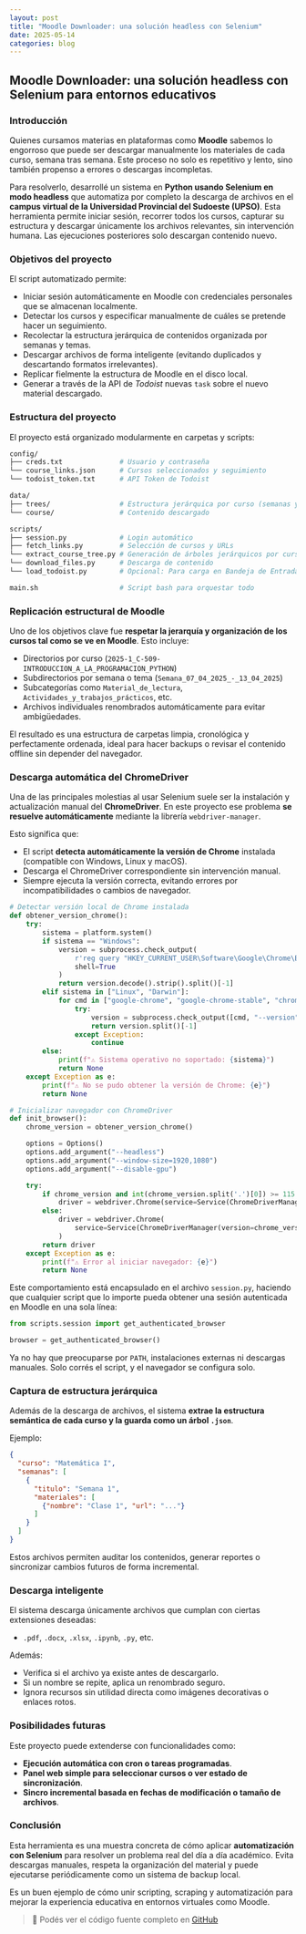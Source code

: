 ```yaml
---
layout: post
title: "Moodle Downloader: una solución headless con Selenium"
date: 2025-05-14
categories: blog
---
```


## Moodle Downloader: una solución headless con Selenium para entornos educativos

### Introducción

Quienes cursamos materias en plataformas como **Moodle** sabemos lo engorroso que puede ser descargar manualmente los materiales de cada curso, semana tras semana. Este proceso no solo es repetitivo y lento, sino también propenso a errores o descargas incompletas.

Para resolverlo, desarrollé un sistema en **Python usando Selenium en modo headless** que automatiza por completo la descarga de archivos en el **campus virtual de la Universidad Provincial del Sudoeste (UPSO)**. Esta herramienta permite iniciar sesión, recorrer todos los cursos, capturar su estructura y descargar únicamente los archivos relevantes, sin intervención humana. Las ejecuciones posteriores solo descargan contenido nuevo.

### Objetivos del proyecto

El script automatizado permite:

- Iniciar sesión automáticamente en Moodle con credenciales personales que se almacenan localmente.
- Detectar los cursos y especificar manualmente de cuáles se pretende hacer un seguimiento. 
- Recolectar la estructura jerárquica de contenidos organizada por semanas y temas.
- Descargar archivos de forma inteligente (evitando duplicados y descartando formatos irrelevantes).
- Replicar fielmente la estructura de Moodle en el disco local.
- Generar a través de la API de _Todoist_ nuevas `task` sobre el nuevo material descargado.

### Estructura del proyecto

El proyecto está organizado modularmente en carpetas y scripts:

```bash
config/
├── creds.txt              # Usuario y contraseña
└── course_links.json      # Cursos seleccionados y seguimiento
└── todoist_token.txt      # API Token de Todoist

data/
├── trees/                 # Estructura jerárquica por curso (semanas y temas)
└── course/                # Contenido descargado 

scripts/
├── session.py             # Login automático
├── fetch_links.py         # Selección de cursos y URLs
└── extract_course_tree.py # Generación de árboles jerárquicos por curso
└── download_files.py      # Descarga de contenido
└── load_todoist.py        # Opcional: Para carga en Bandeja de Entrada de Todoist

main.sh                    # Script bash para orquestar todo
```

### Replicación estructural de Moodle

Uno de los objetivos clave fue **respetar la jerarquía y organización de los cursos tal como se ve en Moodle**. Esto incluye:

- Directorios por curso (`2025-1_C-509-INTRODUCCION_A_LA_PROGRAMACION_PYTHON`)
- Subdirectorios por semana o tema (`Semana_07_04_2025_-_13_04_2025`)
- Subcategorías como `Material_de_lectura`, `Actividades_y_trabajos_prácticos`, etc.
- Archivos individuales renombrados automáticamente para evitar ambigüedades.

El resultado es una estructura de carpetas limpia, cronológica y perfectamente ordenada, ideal para hacer backups o revisar el contenido offline sin depender del navegador.

### Descarga automática del ChromeDriver

Una de las principales molestias al usar Selenium suele ser la instalación y actualización manual del **ChromeDriver**. En este proyecto ese problema **se resuelve automáticamente** mediante la librería `webdriver-manager`.

Esto significa que:

- El script **detecta automáticamente la versión de Chrome** instalada (compatible con Windows, Linux y macOS).
- Descarga el ChromeDriver correspondiente sin intervención manual.
- Siempre ejecuta la versión correcta, evitando errores por incompatibilidades o cambios de navegador.

```python
# Detectar versión local de Chrome instalada
def obtener_version_chrome():
    try:
        sistema = platform.system()
        if sistema == "Windows":
            version = subprocess.check_output(
                r'reg query "HKEY_CURRENT_USER\Software\Google\Chrome\BLBeacon" /v version',
                shell=True
            )
            return version.decode().strip().split()[-1]
        elif sistema in ["Linux", "Darwin"]:
            for cmd in ["google-chrome", "google-chrome-stable", "chromium-browser", "chrome"]:
                try:
                    version = subprocess.check_output([cmd, "--version"]).decode().strip()
                    return version.split()[-1]
                except Exception:
                    continue
        else:
            print(f"⚠️ Sistema operativo no soportado: {sistema}")
            return None
    except Exception as e:
        print(f"⚠️ No se pudo obtener la versión de Chrome: {e}")
        return None

# Inicializar navegador con ChromeDriver
def init_browser():
    chrome_version = obtener_version_chrome()

    options = Options()
    options.add_argument("--headless")
    options.add_argument("--window-size=1920,1080")
    options.add_argument("--disable-gpu")

    try:
        if chrome_version and int(chrome_version.split('.')[0]) >= 115:
            driver = webdriver.Chrome(service=Service(ChromeDriverManager().install()), options=options)
        else:
            driver = webdriver.Chrome(
                service=Service(ChromeDriverManager(version=chrome_version).install()), options=options
            )
        return driver
    except Exception as e:
        print(f"⚠️ Error al iniciar navegador: {e}")
        return None
```

Este comportamiento está encapsulado en el archivo `session.py`, haciendo que cualquier script que lo importe pueda obtener una sesión autenticada en Moodle en una sola línea:

```python
from scripts.session import get_authenticated_browser

browser = get_authenticated_browser()
```

Ya no hay que preocuparse por `PATH`, instalaciones externas ni descargas manuales. Solo corrés el script, y el navegador se configura solo.

### Captura de estructura jerárquica

Además de la descarga de archivos, el sistema **extrae la estructura semántica de cada curso y la guarda como un árbol `.json`**.

Ejemplo:

```json
{
  "curso": "Matemática I",
  "semanas": [
    {
      "titulo": "Semana 1",
      "materiales": [
        {"nombre": "Clase 1", "url": "..."}
      ]
    }
  ]
}
```

Estos archivos permiten auditar los contenidos, generar reportes o sincronizar cambios futuros de forma incremental.

### Descarga inteligente

El sistema descarga únicamente archivos que cumplan con ciertas extensiones deseadas:

- `.pdf`, `.docx`, `.xlsx`, `.ipynb`, `.py`, etc.

Además:

- Verifica si el archivo ya existe antes de descargarlo.
- Si un nombre se repite, aplica un renombrado seguro.
- Ignora recursos sin utilidad directa como imágenes decorativas o enlaces rotos.

### Posibilidades futuras

Este proyecto puede extenderse con funcionalidades como:

- **Ejecución automática con cron o tareas programadas**.
- **Panel web simple para seleccionar cursos o ver estado de sincronización**.
- **Sincro incremental basada en fechas de modificación o tamaño de archivos**.

### Conclusión

Esta herramienta es una muestra concreta de cómo aplicar **automatización con Selenium** para resolver un problema real del día a día académico. Evita descargas manuales, respeta la organización del material y puede ejecutarse periódicamente como un sistema de backup local.

Es un buen ejemplo de cómo unir scripting, scraping y automatización para mejorar la experiencia educativa en entornos virtuales como Moodle.

> 📂 Podés ver el código fuente completo en [GitHub](https://github.com/matzalazar/moodle-downloader-upso.git)